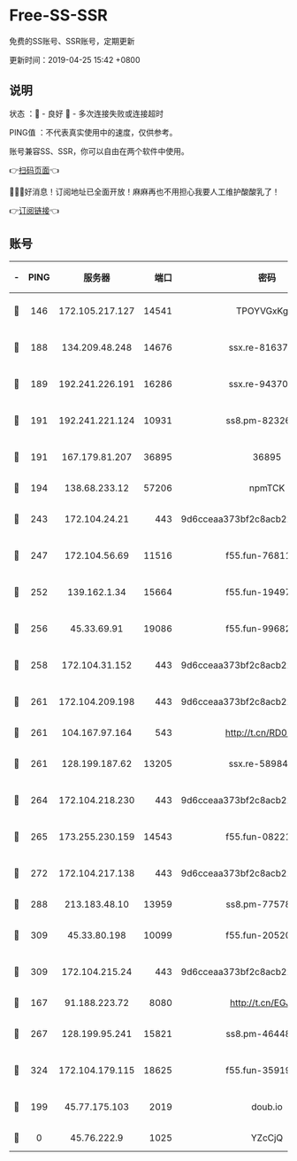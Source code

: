 # Free-SS-SSR

免费的SS账号、SSR账号，定期更新

更新时间：2019-04-25 15:42 +0800

## 说明

状态     ：🙂 - 良好 🙁 - 多次连接失败或连接超时

PING值   ：不代表真实使用中的速度，仅供参考。

账号兼容SS、SSR，你可以自由在两个软件中使用。

👉[扫码页面](https://liesauer.github.io/Free-SS-SSR/)👈

🎉🎉🎉好消息！订阅地址已全面开放！麻麻再也不用担心我要人工维护酸酸乳了！

👉[订阅链接](https://www.liesauer.net/yogurt/subscribe?ACCESS_TOKEN=DAYxR3mMaZAsaqUb)👈

## 账号

|-|PING|服务器|端口|密码|加密方式|区域|
|:----:|:----:|:-----:|-----:|:----:|:----:|:----:|
|🙂|146|172.105.217.127|14541|TPOYVGxKglpi|aes-256-cfb|JP|
|🙂|188|134.209.48.248|14676|ssx.re-81637281|aes-256-cfb|US|
|🙂|189|192.241.226.191|16286|ssx.re-94370823|aes-256-cfb|US|
|🙂|191|192.241.221.124|10931|ss8.pm-82326402|aes-256-cfb|US|
|🙂|191|167.179.81.207|36895|36895|aes-256-cfb|JP|
|🙂|194|138.68.233.12|57206|npmTCK|rc4-md5|US|
|🙂|243|172.104.24.21|443|9d6cceaa373bf2c8acb22e60b6a58be6|aes-256-cfb|US|
|🙂|247|172.104.56.69|11516|f55.fun-76811416|aes-256-cfb|SG|
|🙂|252|139.162.1.34|15664|f55.fun-19497646|aes-256-cfb|SG|
|🙂|256|45.33.69.91|19086|f55.fun-99682358|aes-256-cfb|US|
|🙂|258|172.104.31.152|443|9d6cceaa373bf2c8acb22e60b6a58be6|aes-256-cfb|US|
|🙂|261|172.104.209.198|443|9d6cceaa373bf2c8acb22e60b6a58be6|aes-256-cfb|US|
|🙂|261|104.167.97.164|543|http://t.cn/RD0D7sx|rc4-md5|CA|
|🙂|261|128.199.187.62|13205|ssx.re-58984810|aes-256-cfb|SG|
|🙂|264|172.104.218.230|443|9d6cceaa373bf2c8acb22e60b6a58be6|aes-256-cfb|US|
|🙂|265|173.255.230.159|14543|f55.fun-08221681|aes-256-cfb|US|
|🙂|272|172.104.217.138|443|9d6cceaa373bf2c8acb22e60b6a58be6|aes-256-cfb|US|
|🙂|288|213.183.48.10|13959|ss8.pm-77578646|rc4-md5|RU|
|🙂|309|45.33.80.198|10099|f55.fun-20520283|aes-256-cfb|US|
|🙂|309|172.104.215.24|443|9d6cceaa373bf2c8acb22e60b6a58be6|aes-256-cfb|US|
|🙂|167|91.188.223.72|8080|http://t.cn/EGJIyrl|rc4-md5|RU|
|🙂|267|128.199.95.241|15821|ss8.pm-46448120|aes-256-cfb|SG|
|🙂|324|172.104.179.115|18625|f55.fun-35919229|aes-256-cfb|SG|
|🙁|199|45.77.175.103|2019|doub.io|aes-128-ctr|SG|
|🙁|0|45.76.222.9|1025|YZcCjQ|rc4-md5|JP|
